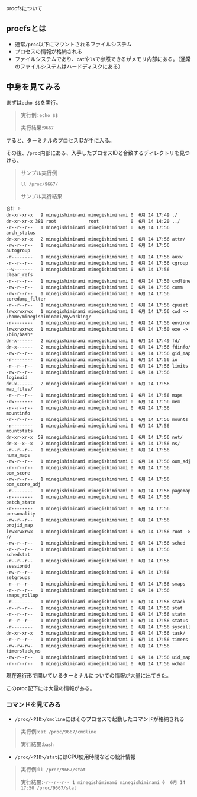 ﻿

procfsについて


## procfsとは

- 通常`/proc`以下にマウントされるファイルシステム
- プロセスの情報が格納される
- ファイルシステムであり、`cat`や`ls`で参照できるがメモリ内部にある。（通常のファイルシステムはハードディスクにある）


## 中身を見てみる

まずは`echo $$`を実行。


> 実行例: `echo $$`
>
> 実行結果:`9667`


すると、ターミナルのプロセスIDが手に入る。

その後、`/proc`内部にある、入手したプロセスIDと合致するディレクトリを見つける。

> サンプル実行例
> 
> ```sh
> ll /proc/9667/
> ```
> 
>
> サンプル実行結果
> 
```
合計 0
dr-xr-xr-x   9 minegishiminami minegishiminami 0  6月 14 17:49 ./
dr-xr-xr-x 381 root            root            0  6月 14 14:20 ../
-r--r--r--   1 minegishiminami minegishiminami 0  6月 14 17:56 arch_status
dr-xr-xr-x   2 minegishiminami minegishiminami 0  6月 14 17:56 attr/
-rw-r--r--   1 minegishiminami minegishiminami 0  6月 14 17:56 autogroup
-r--------   1 minegishiminami minegishiminami 0  6月 14 17:56 auxv
-r--r--r--   1 minegishiminami minegishiminami 0  6月 14 17:56 cgroup
--w-------   1 minegishiminami minegishiminami 0  6月 14 17:56 clear_refs
-r--r--r--   1 minegishiminami minegishiminami 0  6月 14 17:50 cmdline
-rw-r--r--   1 minegishiminami minegishiminami 0  6月 14 17:56 comm
-rw-r--r--   1 minegishiminami minegishiminami 0  6月 14 17:56 coredump_filter
-r--r--r--   1 minegishiminami minegishiminami 0  6月 14 17:56 cpuset
lrwxrwxrwx   1 minegishiminami minegishiminami 0  6月 14 17:56 cwd -> /home/minegishiminami/myworking/
-r--------   1 minegishiminami minegishiminami 0  6月 14 17:56 environ
lrwxrwxrwx   1 minegishiminami minegishiminami 0  6月 14 17:50 exe -> /bin/bash*
dr-x------   2 minegishiminami minegishiminami 0  6月 14 17:49 fd/
dr-x------   2 minegishiminami minegishiminami 0  6月 14 17:56 fdinfo/
-rw-r--r--   1 minegishiminami minegishiminami 0  6月 14 17:56 gid_map
-r--------   1 minegishiminami minegishiminami 0  6月 14 17:56 io
-r--r--r--   1 minegishiminami minegishiminami 0  6月 14 17:56 limits
-rw-r--r--   1 minegishiminami minegishiminami 0  6月 14 17:56 loginuid
dr-x------   2 minegishiminami minegishiminami 0  6月 14 17:56 map_files/
-r--r--r--   1 minegishiminami minegishiminami 0  6月 14 17:56 maps
-rw-------   1 minegishiminami minegishiminami 0  6月 14 17:56 mem
-r--r--r--   1 minegishiminami minegishiminami 0  6月 14 17:56 mountinfo
-r--r--r--   1 minegishiminami minegishiminami 0  6月 14 17:56 mounts
-r--------   1 minegishiminami minegishiminami 0  6月 14 17:56 mountstats
dr-xr-xr-x  59 minegishiminami minegishiminami 0  6月 14 17:56 net/
dr-x--x--x   2 minegishiminami minegishiminami 0  6月 14 17:56 ns/
-r--r--r--   1 minegishiminami minegishiminami 0  6月 14 17:56 numa_maps
-rw-r--r--   1 minegishiminami minegishiminami 0  6月 14 17:56 oom_adj
-r--r--r--   1 minegishiminami minegishiminami 0  6月 14 17:56 oom_score
-rw-r--r--   1 minegishiminami minegishiminami 0  6月 14 17:56 oom_score_adj
-r--------   1 minegishiminami minegishiminami 0  6月 14 17:56 pagemap
-r--------   1 minegishiminami minegishiminami 0  6月 14 17:56 patch_state
-r--------   1 minegishiminami minegishiminami 0  6月 14 17:56 personality
-rw-r--r--   1 minegishiminami minegishiminami 0  6月 14 17:56 projid_map
lrwxrwxrwx   1 minegishiminami minegishiminami 0  6月 14 17:56 root -> //
-rw-r--r--   1 minegishiminami minegishiminami 0  6月 14 17:56 sched
-r--r--r--   1 minegishiminami minegishiminami 0  6月 14 17:56 schedstat
-r--r--r--   1 minegishiminami minegishiminami 0  6月 14 17:56 sessionid
-rw-r--r--   1 minegishiminami minegishiminami 0  6月 14 17:56 setgroups
-r--r--r--   1 minegishiminami minegishiminami 0  6月 14 17:56 smaps
-r--r--r--   1 minegishiminami minegishiminami 0  6月 14 17:56 smaps_rollup
-r--------   1 minegishiminami minegishiminami 0  6月 14 17:56 stack
-r--r--r--   1 minegishiminami minegishiminami 0  6月 14 17:50 stat
-r--r--r--   1 minegishiminami minegishiminami 0  6月 14 17:56 statm
-r--r--r--   1 minegishiminami minegishiminami 0  6月 14 17:56 status
-r--------   1 minegishiminami minegishiminami 0  6月 14 17:56 syscall
dr-xr-xr-x   3 minegishiminami minegishiminami 0  6月 14 17:56 task/
-r--r--r--   1 minegishiminami minegishiminami 0  6月 14 17:56 timers
-rw-rw-rw-   1 minegishiminami minegishiminami 0  6月 14 17:56 timerslack_ns
-rw-r--r--   1 minegishiminami minegishiminami 0  6月 14 17:56 uid_map
-r--r--r--   1 minegishiminami minegishiminami 0  6月 14 17:56 wchan
```
> 

現在進行形で開いているターミナルについての情報が大量に出てきた。

このproc配下には大量の情報がある。

### コマンドを見てみる

- `/proc/<PID>/cmdline`にはそのプロセスで起動したコマンドが格納される

> 実行例:`cat /proc/9667/cmdline`
>
> 実行結果:`bash`


- `/proc/<PID>/stat`にはCPU使用時間などの統計情報

> 実行例:`ll /proc/9667/stat`
> 
> 実行結果:`-r--r--r-- 1 minegishiminami minegishiminami 0  6月 14 17:50 /proc/9667/stat`










